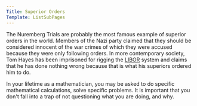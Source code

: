 ```yaml
---
Title: Superior Orders
Template: ListSubPages
---
```


The Nuremberg Trials are probably the most famous example of superior orders in the world. Members of the Nazi party claimed that they should be considered innocent of the war crimes of which they were accused because they were only following orders. In more contemporary society, Tom Hayes has been imprisoned for rigging the [LIBOR](http://db716.user.srcf.net/eim/course/finance/libor) system and claims that he has done nothing wrong because that is what his superiors ordered him to do.

In your lifetime as a mathematician, you may be asked to do specific mathematical calculations, solve specific problems. It is important that you don't fall into a trap of not questioning what you are doing, and why.
